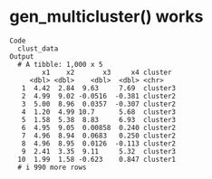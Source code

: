 # gen_multicluster() works

    Code
      clust_data
    Output
      # A tibble: 1,000 x 5
            x1    x2       x3     x4 cluster 
         <dbl> <dbl>    <dbl>  <dbl> <chr>   
       1  4.42  2.84  9.63     7.69  cluster3
       2  4.99  9.02 -0.0516  -0.381 cluster2
       3  5.00  8.96  0.0357  -0.307 cluster2
       4  1.20  4.99 10.7      5.68  cluster3
       5  1.58  5.38  8.83     6.93  cluster3
       6  4.95  9.05  0.00858  0.240 cluster2
       7  4.96  8.94  0.0683   0.250 cluster2
       8  4.96  8.95  0.0126  -0.113 cluster2
       9  2.41  3.35  9.11     5.32  cluster3
      10  1.99  1.58 -0.623    0.847 cluster1
      # i 990 more rows

